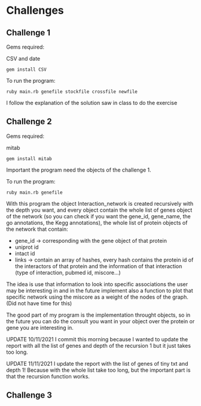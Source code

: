 # Challenges

## Challenge 1
Gems required: 

CSV and date 

``gem install CSV``

To run the program: 

``ruby main.rb genefile stockfile crossfile newfile``

I follow the explanation of the solution saw in class to do the exercise

## Challenge 2

Gems required:

mitab

``gem install mitab``


Important the program need the objects of the challenge 1.

To run the program: 

``ruby main.rb genefile ``

With this program the object Interaction_network is created recursively with the depth you want, and every object contain the whole list of genes object of the network (so you can check if you want the gene_id, gene_name, the go annotations, the Kegg annotations), the whole list of protein objects of the network that contain: 

- gene_id -> corresponding with the gene object of that protein
- uniprot id
- intact id
- links -> contain an array of hashes, every hash contains the protein id of the interactors of that protein and the information of that interaction (type of interaction, pubmed id, miscore...)

The idea is use that information to look into specific associations the user may be interesting in and in the future implement also a function to plot that specific network using the miscore as a weight of the nodes of the graph. (Did not have time for this)

The good part of my program is the implementation throught objects, so in the future you can do the consult you want in your object over the protein or gene you are interesting in. 

UPDATE 10/11/2021 I commit this morning because I wanted to update the report with all the list of genes and depth of the recursion 1 but it just takes too long.

UPDATE 11/11/2021 I update the report with the list of genes of tiny txt and depth 1! Because with the whole list take too long, but the important part is that the recursion function works.

## Challenge 3